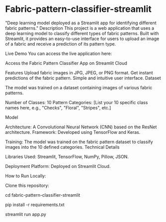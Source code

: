 # Fabric-pattern-classifier-streamlit
"Deep learning model deployed as a Streamlit app for identifying different fabric patterns."
Description
This project is a web application that uses a deep learning model to classify different types of fabric patterns. Built with Streamlit, it provides an easy-to-use interface for users to upload an image of a fabric and receive a prediction of its pattern type.

Live Demo
You can access the live application here:

Access the Fabric Pattern Classifier App on Streamlit Cloud

Features
Upload fabric images in JPG, JPEG, or PNG format.
Get instant predictions of the fabric pattern.
Simple and intuitive user interface.
Dataset

The model was trained on a dataset containing images of various fabric patterns.


Number of Classes: 10
Pattern Categories: [List your 10 specific class names here, e.g., "Checks", "Floral", "Stripes", etc.]

Model

Architecture: A Convolutional Neural Network (CNN) based on the ResNet architecture.
Framework: Developed using TensorFlow and Keras.

Training: The model was trained on the fabric pattern dataset to classify images into the 10 defined categories.
Technical Details

Libraries Used: Streamlit, TensorFlow, NumPy, Pillow, JSON.

Deployment Platform: Deployed on Streamlit Cloud.

How to Run Locally:

Clone this repository:

 cd fabric-pattern-classifier-streamlit
  
  pip install -r requirements.txt
  
  streamlit run app.py
